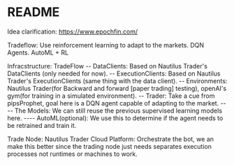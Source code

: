 # README

Idea clarification: https://www.epochfin.com/

Tradeflow: Use reinforcement learning to adapt to the markets. DQN Agents.
AutoML + RL 

Infracstructure: TradeFlow
-- DataClients: Based on Nautilus Trader's DataClients (only needed for now).
-- ExecutionClients: Based on Nautilus Trader's ExecutionClients (same thing with the data client).
-- Environments: Nautilus Trader(for Backward and forward [paper trading] testing), openAI's gym(for training in a simulated environment).
-- Trader: Take a cue from pipsProphet, goal here is a DQN agent capable of adapting to the market.
---- The Models: We can still reuse the previous supervised learning models here.
---- AutoML(optional): We use this to determine if the agent needs to be retrained and train it.

Trade Node: Nautilus Trader
Cloud Platform: Orchestrate the bot, we an make this better since the trading node just needs separates execution processes not runtimes or machines to work.


